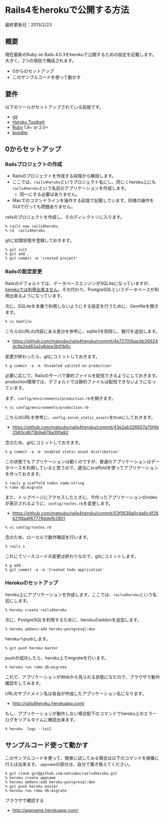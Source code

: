Rails4をherokuで公開する方法
====

最終更新日：2013/2/23

概要
---
現在最新のRuby on Rails 4.0.3をherokuで公開するための設定を記載します。
大きく、2つの項目で構成されます。
- 0からのセットアップ
- このサンプルコードを使って動かす


要件
---
以下のツールがセットアップされている前提です。

- [git](http://git-scm.com/)
- [Heroku Toolbelt](https://toolbelt.heroku.com/)
- [Ruby](https://www.ruby-lang.org/) 1.9~ or 2.0~
- [bundler](http://bundler.io/)


0からセットアップ
---

### Railsプロジェクトの作成

- Railsのプロジェクトを作成する段階から解説します。
- ここでは、`rails4heroku`というプロジェクト名にし、同じくheroku上にも`rails4heroku`という名前のアプリケーションを作成します。
  - 同一にする必要はありません。
- Macでのコマンドラインを操作する前提で記載しています。同様の操作をGUIで行っても問題ありません。


railsのプロジェクトを作成し、そのディレクトリに入ります。
```
% rails new rails4heroku
% cd  rails4heroku
```

gitに初期状態を登録しておきます。
```
% git init
% git add .
% git commit -m 'created project'
```


### Railsの設定変更

Railsのデフォルトでは、データベースエンジンがSQLiteになっていますが、[herokuでは利用出来ません](https://devcenter.heroku.com/articles/sqlite3)。その代わり、PostgreSQLというデータベースが利用出来るようになっています。

次に、SQLiteを本番で利用しないようにする設定を行うために、Gemfileを開きます。
```
% vi Gemfile
```

こちらのURLの内容にある差分を参考に、sqlite3を削除し、数行を追加します。

- https://github.com/matsubo/rails4heroku/commit/4e72700bacbb26624dc9a2ed63a2a8dea3b01b5c


変更が終わったら、gitにコミットしておきます。
```
% g commit -a -m 'Disabled sqlite3 on production'
```


必要に応じて、Railsのサーバで静的ファイルを配信できるようにしておきます。production環境では、デフォルトでは静的ファイルは配信できないようになっています。

まず、`config/environments/production.rb`を開きます。
```
% vi config/environments/production.rb
```

こちらのURLを参考に、`config.serve_static_assets`をtrueにしておきます。

- https://github.com/matsubo/rails4heroku/commit/43e2ab326657a70f4b2563cd673b9a878a391a82


念のため、gitにコミットしておきます。
```
% g commit -a -m 'enabled static asset distribution'
```

この状態でもアプリケーションは動くのですが、普通のアプリケーションはデータベースを利用していると思うので、適当にscaffoldを使ってアプリケーションを作っておきます。

```
% rails g scaffold todos name:string
% rake db:migrate 
```

また、トップページにアクセスしたときに、今作ったアプリケーションのindexが表示されるように、`config/routes.rb`を変更します。
- https://github.com/matsubo/rails4heroku/commit/53f5639a0cda6c4f28b21f8a4f67779ddefb2901

```
% vi config/routes.rb
```


念のため、ローカルで動作確認を行います。
```
% rails s
```

これにてソースコードの変更は終わりなので、gitにコミットします。
```
% g add .
% git commit -a -m 'Created todo application'
```


### Herokuのセットアップ

heroku上にアプリケーションを作成します。ここでは、`rails4heroku`という名前にします。

```
% heroku create rails4heroku
```

次に、PostgreSQLを利用するために、herokuのaddonを追加します。
```
% heroku addons:add heroku-postgresql:dev
```

herokuへpushします。
```
% git push heroku master
```

pushが成功したら、heroku上でmigrateを行います。
```
% heroku run rake db:migrate
```

これで、アプリケーションがWebから見られる状態になたので、ブラウザで動作確認をしてみます。

URLのサブドメイン名は各自が作成したアプリケーション名になります。
- http://rails4heroku.herokuapp.com/


もし、アプリケーションが動作しない場合配下のコマンドでheroku上のエラーログをリアルタイムに確認出来ます。

```
% heroku  logs --tail
```




サンプルコード使って動かす
---

このサンプルコードを使って、簡単に試してみる場合は以下のコマンドを順番に行えば出来ます。
`appname`の部分は、自分で置き換えてください。

```
% git clone git@github.com:matsubo/rails4heroku.git
% heroku create appname
% heroku addons:add heroku-postgresql:dev
% git push heroku master
% heroku run rake db:migrate
```

ブラウザで確認する
- http://appname.herokuapp.com/



